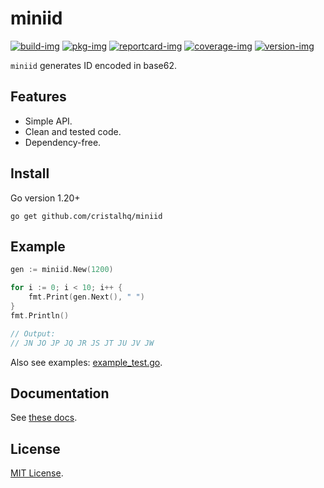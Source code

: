 # miniid

[![build-img]][build-url]
[![pkg-img]][pkg-url]
[![reportcard-img]][reportcard-url]
[![coverage-img]][coverage-url]
[![version-img]][version-url]

`miniid` generates ID encoded in base62.

## Features

* Simple API.
* Clean and tested code.
* Dependency-free.

## Install

Go version 1.20+

```
go get github.com/cristalhq/miniid
```

## Example

```go
gen := miniid.New(1200)

for i := 0; i < 10; i++ {
	fmt.Print(gen.Next(), " ")
}
fmt.Println()

// Output:
// JN JO JP JQ JR JS JT JU JV JW
```

Also see examples: [example_test.go](https://github.com/cristalhq/miniid/blob/main/example_test.go).

## Documentation

See [these docs][pkg-url].

## License

[MIT License](LICENSE).

[build-img]: https://github.com/cristalhq/miniid/workflows/build/badge.svg
[build-url]: https://github.com/cristalhq/miniid/actions
[pkg-img]: https://pkg.go.dev/badge/cristalhq/miniid
[pkg-url]: https://pkg.go.dev/github.com/cristalhq/miniid
[reportcard-img]: https://goreportcard.com/badge/cristalhq/miniid
[reportcard-url]: https://goreportcard.com/report/cristalhq/miniid
[coverage-img]: https://codecov.io/gh/cristalhq/miniid/branch/main/graph/badge.svg
[coverage-url]: https://codecov.io/gh/cristalhq/miniid
[version-img]: https://img.shields.io/github/v/release/cristalhq/miniid
[version-url]: https://github.com/cristalhq/miniid/releases
